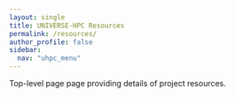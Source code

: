 ```yaml
---
layout: single  
title: UNIVERSE-HPC Resources
permalink: /resources/
author_profile: false
sidebar:
  nav: "uhpc_menu"
---
```


Top-level page page providing details of project resources.
